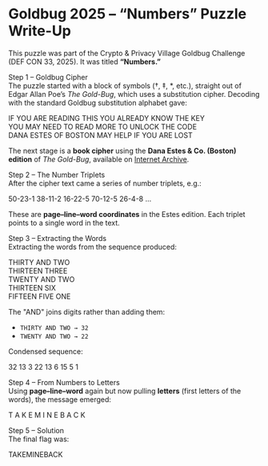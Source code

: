 # Goldbug 2025 – “Numbers” Puzzle Write-Up

This puzzle was part of the Crypto & Privacy Village Goldbug Challenge (DEF CON 33, 2025). It was titled **“Numbers.”**

Step 1 – Goldbug Cipher  
The puzzle started with a block of symbols (†, ‡, *, etc.), straight out of Edgar Allan Poe’s *The Gold-Bug*, which uses a substitution cipher. Decoding with the standard Goldbug substitution alphabet gave:

IF YOU ARE READING THIS YOU ALREADY KNOW THE KEY  
YOU MAY NEED TO READ MORE TO UNLOCK THE CODE  
DANA ESTES OF BOSTON MAY HELP IF YOU ARE LOST

The next stage is a **book cipher** using the **Dana Estes & Co. (Boston) edition** of *The Gold-Bug*, available on [Internet Archive](https://archive.org/details/goldbug00poee_0).

Step 2 – The Number Triplets  
After the cipher text came a series of number triplets, e.g.:

50-23-1 38-11-2 16-22-5 70-12-5 26-4-8 ...

These are **page–line–word coordinates** in the Estes edition. Each triplet points to a single word in the text.

Step 3 – Extracting the Words  
Extracting the words from the sequence produced:

THIRTY AND TWO  
THIRTEEN THREE  
TWENTY AND TWO  
THIRTEEN SIX  
FIFTEEN FIVE ONE

The "AND" joins digits rather than adding them:  
- `THIRTY AND TWO → 32`  
- `TWENTY AND TWO → 22`  

Condensed sequence:

32 13 3 22 13 6 15 5 1

Step 4 – From Numbers to Letters  
Using **page–line–word** again but now pulling **letters** (first letters of the words), the message emerged:

T A K E M I N E B A C K

Step 5 – Solution  
The final flag was:

TAKEMINEBACK
